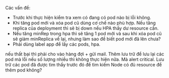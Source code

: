 Các vấn đề:
- Trước khi thực hiện kiểm tra xem có đang có pod nào bị lỗi không.
- Khi tăng pod mới và xóa pod cũ dùng cơ chế nào phù hợp. Nếu tăng replica của deployment thì sẽ bị down nếu HPA thấy dư resource cần.
- Nếu tăng minRep trong hpa thì sẽ tăng 1 pod mới và sau khi xóa pod cũ sẽ giảm minReplica về lại, nhưng làm sao để biết pod mới đã lên chưa?
- Phải dùng label app để lấy các pods, hpa.


nếu thất bại thì phải cho vào hàng đợi + gửi mail.
Thêm lưu trữ để lưu lại các pod mà lỗi nếu số lượng nhiều thì không thực hiện nữa. Mà alert critical.
Lưu trữ các pod đã được tìm thấy trước đó để tìm kiếm 
Node có đủ resource để thêm pod không?